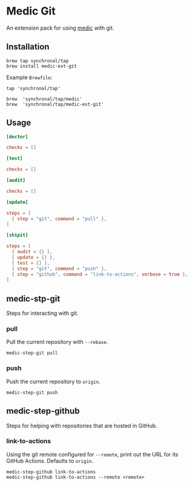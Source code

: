 # Medic Git

An extension pack for using [medic](https://github.com/synchronal/medic-rs)
with git.

## Installation

```shell
brew tap synchronal/tap
brew install medic-ext-git
```

Example `Brewfile`:

```shell
tap 'synchronal/tap'

brew  'synchronal/tap/medic'
brew  'synchronal/tap/medic-ext-git'
```

## Usage

```toml
[doctor]

checks = []

[test]

checks = []

[audit]

checks = []

[update]

steps = [
  { step = "git", command = "pull" },
]

[shipit]

steps = [
  { audit = {} },
  { update = {} },
  { test = {} },
  { step = "git", command = "push" },
  { step = "github", command = "link-to-actions", verbose = true },
]
```


## medic-stp-git

Steps for interacting with git.

### pull

Pull the current repository with `--rebase`.

```shell
medic-step-git pull
```

### push

Push the current repository to `origin`.

```shell
medic-step-git push
```


## medic-step-github

Steps for helping with repositories that are hosted in GitHub.

### link-to-actions

Using the git remote configured for `--remote`, print out the URL
for its GitHub Actions. Defaults to `origin`.

```shell
medic-step-github link-to-actions
medic-step-github link-to-actions --remote <remote>
```


